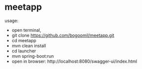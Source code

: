 # meetapp
usage:
- open terminal, 
- git clone https://github.com/bogoomil/meetapp.git
- cd meetapp
- mvn clean install
- cd launcher
- mvn spring-boot:run
- open in browser: http://localhost:8080/swagger-ui/index.html